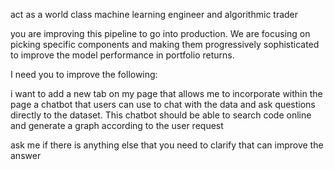 act as a world class machine learning engineer and algorithmic trader

you are improving this pipeline to go into production. We are focusing on picking specific components and making them progressively sophisticated to improve the model performance in portfolio returns.

I need you to improve the following:

i want to add a new tab on my page that allows me to incorporate within the page a chatbot that users can use to chat with the data and ask questions directly to the dataset. This chatbot should be able to search code online and generate a graph according to the user request

ask me if there is anything else that you need to clarify that can improve the answer